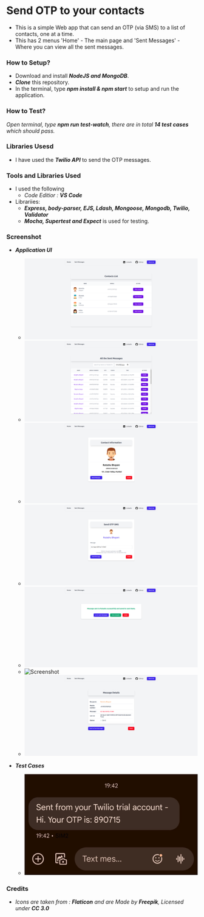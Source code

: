 # Send OTP to your contacts
* This is a simple Web app that can send an OTP (via SMS) to a list of contacts, one at a time. 
* This has 2 menus 'Home' - The main page and 'Sent Messages' - Where you can view all the sent messages.

### How to Setup?
* Download and install _**NodeJS and MongoDB**_.
* _**Clone**_ this repository.
* In the terminal, type _**npm install & npm start**_ to setup and run the application.

### How to Test?
_Open terminal, type **npm run test-watch**, there are in total **14 test cases** which should pass._

### Libraries Usesd
* I have used the **_Twilio API_** to send the OTP messages.

### Tools and Libraries Used 
* I used the following 
  * _Code Editior : **VS Code**_
* Librariies:
  * _**Express, body-parser, EJS, Ldash, Mongoose, Mongodb, Twilio, Validator**_
  * _**Mocha, Supertest and Expect**_ is used for testing.

### Screenshot
* _**Application UI**_
  * ![Screenshot](screenshots/ui1.png)
  * ![Screenshot](screenshots/ui2.png)
  * ![Screenshot](screenshots/ui3.png)
  * ![Screenshot](screenshots/ui4.png)
  * ![Screenshot](screenshots/ui5.png)
  * ![Screenshot](screenshots/ui5a.png)
  * ![Screenshot](screenshots/ui6.png)

* _**Test Cases**_
  * ![Screenshot](screenshots/test.png)
 
### Credits 
* _Icons are taken from : **Flaticon** and are Made by **Freepik**, Licensed under **CC 3.0**_